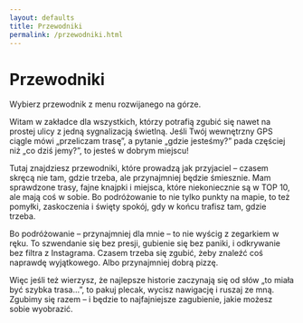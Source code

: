 ```yaml
---
layout: defaults
title: Przewodniki
permalink: /przewodniki.html
---
```


<div class="container">
  
  <main>
    <h1>Przewodniki</h1>
    <p>Wybierz przewodnik z menu rozwijanego na górze.</p>
    
<p>Witam w zakładce dla wszystkich, którzy potrafią zgubić się nawet na prostej ulicy z jedną sygnalizacją świetlną. Jeśli Twój wewnętrzny GPS ciągle mówi „przeliczam trasę”, a pytanie „gdzie jesteśmy?” pada częściej niż „co dziś jemy?”, to jesteś w dobrym miejscu!
</p>

<p>
Tutaj znajdziesz przewodniki, które prowadzą jak przyjaciel – czasem skręcą nie tam, gdzie trzeba, ale przynajmniej będzie śmiesznie. Mam sprawdzone trasy, fajne knajpki i miejsca, które niekoniecznie są w TOP 10, ale mają coś w sobie. Bo podróżowanie to nie tylko punkty na mapie, to też pomyłki, zaskoczenia i święty spokój, gdy w końcu trafisz tam, gdzie trzeba.
</p>

<p>
Bo podróżowanie – przynajmniej dla mnie – to nie wyścig z zegarkiem w ręku. To szwendanie się bez presji, gubienie się bez paniki, i odkrywanie bez filtra z Instagrama. Czasem trzeba się zgubić, żeby znaleźć coś naprawdę wyjątkowego. Albo przynajmniej dobrą pizzę.
</p>

<p>
Więc jeśli też wierzysz, że najlepsze historie zaczynają się od słów „to miała być szybka trasa…”, to pakuj plecak, wycisz nawigację i ruszaj ze mną. Zgubimy się razem – i będzie to najfajniejsze zagubienie, jakie możesz sobie wyobrazić.
</p>

  </main>
</div>

<script>
  function toggleSubmenu(event) {
    event.preventDefault();
    const item = event.target.closest('.has-submenu');
    item.classList.toggle('active');
  }
</script>
